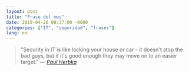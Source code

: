```yaml
---
layout: post
title: "Frase del mes"
date: 2019-04-26 08:37:00 -0600
categories: ["IT", "seguridad", "frases"]
lang: es
---
```


>"Security in IT is like locking your house or car - it doesn't stop the bad guys,  but if it's good enough they may move on to an easier target."
> &mdash; <cite>[Paul Herbka][1]</cite>

[1]:https://twitter.com/pherbka
